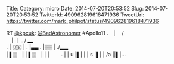 Title: 
Category: micro
Date: 2014-07-20T20:53:52
Slug: 2014-07-20T20:53:52
TwitterId: 490962819618471936
TweetUrl: https://twitter.com/mark_philpot/status/490962819618471936

RT [@kpcuk](https://twitter.com/kpcuk): [@BadAstronomer](https://twitter.com/BadAstronomer) #Apollo11 
.　|
　/ \
　| ｜
. / ▂\
. | 🇺🇸 |
. |▄▄
. |▒▒ |
./▂▂ \
| ▌▒　|
| ▌▒　|
|
|　　 . |
| u |▌| |
| s |▌| |
/a ||▌|…